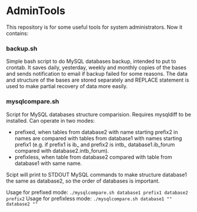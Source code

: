 # AdminTools
This repository is for some useful tools for system administrators. Now it contains:

### backup.sh 
Simple bash script to do MySQL databases backup, intended to put to crontab. It saves daily, yesterday, weekly and monthly copies of the bases and sends notification to email if backup failed for some reasons. The data and structure of the bases are stored separately and REPLACE statement is used to make partial recovery of data more easily.

### mysqlcompare.sh
Script for MySQL databases structure comparision. Requires mysqldiff to be installed. Can operate in two modes:
* prefixed, when tables from database2 with name starting prefix2 in names are compared with tables from database1 with names starting prefix1 (e.g. if prefix1 is ib_ and prefix2 is intb_ database1.ib_forum compared with database2.intb_forum).
* prefixless, when table from database2 compared with table from database1 with same name.

Scipt will print to STDOUT MySQL commands to make structure database1 the same as database2, so the order of databases is important.

Usage for prefixed mode: 
`./mysqlcompare.sh database1 prefix1 database2 prefix2`
Usage for prefixless mode: 
`./mysqlcompare.sh database1 "" database2 ""`
